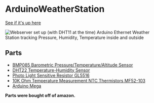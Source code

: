 ArduinoWeatherStation
=====================

[See if it's up here](http://arduino.sameeransari.info/)

![Webserver set up (with DHT11 at the time)](http://www.andrew.cmu.edu/user/sameera/images/arduino_webserver.jpg)
Arduino Ethernet Weather Station tracking Pressure, Humidity, Temperature inside and outside

Parts
---

* [BMP085 Barometric Pressure/Temperature/Altitude Sensor](https://www.adafruit.com/products/391)
* [DHT22 Temperature-Humidity Sensor](https://www.adafruit.com/products/385)
* [Photo Light Sensitive Resistor GL5516](http://www.amazon.com/gp/product/B008FUT7K6/)
* [10K Ohm Temperature Measurement NTC Thermistors MF52-103](http://www.amazon.com/gp/product/B0087YI1KW)
* [Arduino Mega](http://arduino.cc/en/Main/arduinoBoardMega)

__Parts were bought off of amazon.__
